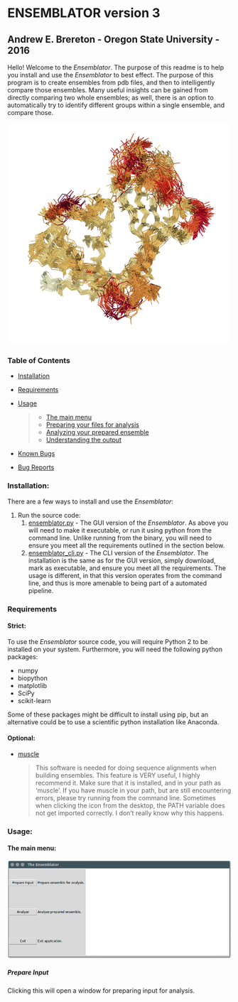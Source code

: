 ENSEMBLATOR version 3
=====================

Andrew E. Brereton - Oregon State University - 2016
---------------------------------------------------

Hello! Welcome to the *Ensemblator*. The purpose of this readme is to help you install and use the *Ensemblator* to best effect. The purpose of this program is to create ensembles from pdb files, and then to intelligently compare those ensembles. Many useful insights can be gained from directly comparing two whole ensembles; as well, there is an option to automatically try to identify different groups within a single ensemble, and compare those.

![image]

### Table of Contents

-   [Installation]
-   [Requirements]
-   [Usage]

    > -   [The main menu]
    > -   [Preparing your files for analysis]
    > -   [Analyzing your prepared ensemble]
    > -   [Understanding the output]

-   [Known Bugs]
-   [Bug Reports]

### Installation:

There are a few ways to install and use the *Ensemblator*:

1.  Run the source code:
    1.  [ensemblator.py] - The GUI version of the *Ensemblator*. As above you will need to make it executable, or run it using python from the command line. Unlike running from the binary, you will need to ensure you meet all the requirements outlined in the section below.
    2.  [ensemblator\_cli.py] - The CLI version of the *Ensemblator*. The installation is the same as for the GUI version, simply download, mark as executable, and ensure you meet all the requirements. The usage is different, in that this version operates from the command line, and thus is more amenable to being part of a automated pipeline.

### Requirements

#### Strict:

To use the *Ensemblator* source code, you will require Python 2 to be installed on your system. Furthermore, you will need the following python packages:

-   numpy
-   biopython
-   matplotlib
-   SciPy
-   scikit-learn

Some of these packages might be difficult to install using pip, but an alternative could be to use a scientific python installation like Anaconda.

#### Optional:

-   [muscle]

    > This software is needed for doing sequence alignments when building ensembles. This feature is VERY useful, I highly recommend it. Make sure that it is installed, and in your path as ‘muscle’. If you have muscle in your path, but are still encountering errors, please try running from the command line. Sometimes when clicking the icon from the desktop, the PATH variable does not get imported correctly. I don’t really know why this happens.

### Usage:

#### The main menu:

![image][1]

##### Prepare Input

Clicking this will open a window for preparing input for analysis.

  [image]: screenshots/all3.png
  [Installation]: #installation
  [Requirements]: #requirements
  [Usage]: #usage
  [The main menu]: #the-main-menu
  [Preparing your files for analysis]: #preparing-your-files-for-analysis
  [Analyzing your prepared ensemble]: #analyzing-your-prepared-ensemble
  [Understanding the output]: #understanding-the-output
  [Known Bugs]: #known-bugs
  [Bug Reports]: #bug-reports
  [ensemblator.py]: ensemblator.py
  [ensemblator\_cli.py]: ensemblator_cli.py
  [muscle]: http://www.drive5.com/muscle/
  [1]: screenshots/main_menu.png
